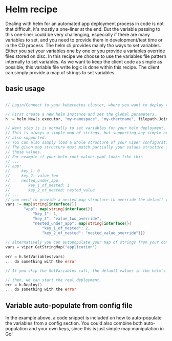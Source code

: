 # Helm recipe

Dealing with helm for an automated app deployment process in code is not that difficult, it's mostly a one-liner at the end.
But the variable passing to this one-liner could be very challenging, especially if there are many variables to set,
and you need to provide them in development/test time or in the CD process.
The helm cli provides mainly tho ways to set variables. Either you set your variables one by one or you provide a
variables override files stored on disc.
In this recipe we choose to use the variables file pattern internally to set variables. As we want to keep the client code
as simple as possible, this variable file write logic is done within this recipe. The client can simply 
provide a map of strings to set variables.

## basic usage

```go 

// Login/Connect to your kubernetes cluster, where you want to deploy to.

// First create a new helm instance and set the global parameters.
h := helm.New(s.executor, "my-namespace", "my-chartname", filepath.Join(copshq.ProjectBasePath, "helm"))

// Next step is is normally to set variables for your helm deployment.
// This is always a simple map of strings, but supporting any simple or complex object. Nested structures are
// also supported. 
// You can also simply load a whole structure of your viper configuration and convert this directly to a map.
// The given map structure must match partially your values structure in your helm default values.yaml to override
// these values.
// For example if your helm root values.yaml looks like this
// ...
// app:
//     key_1: 0
//     key_2: value_two
//     nested_under_app:
//        key_1_of_nested: 1
//        key_2_of_nested: nested_value
// ...
// you need to provide a nested map structure to override the default values as follows:
vars := map[string]interface{}{
		"app": map[string]interface{}{
			"key_1": 1,
			"key_2": "value_two_override",
			"nested_under_app": map[string]interface{}{
				"key_1_of_nested": 2,
				"key_2_of_nested": "nested_value_override"}}}
				
// alternatively you can autopopulate your map of strings from your config (e.g. sops) with the help of viper
vars = viper.GetStringMap("application")
				
err = h.SetVariables(vars)
... do something with the error

// If you skip the SetVariables call, the default values in the helm's values.yaml will be used

// then, we can start the real deployment.
err = h.Deploy()
... do something with the error

```

## Variable auto-populate from config file

In the example above, a code snippet is included on how to auto-populate the variables from a config section. You could also combine
both auto-population and your own keys, since this is just simple map manipulation in Go!